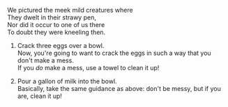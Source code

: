 We pictured the meek mild creatures where  
They dwelt in their strawy pen,  
Nor did it occur to one of us there  
To doubt they were kneeling then.




1. Crack three eggs over a bowl.  
  Now, you're going to want to crack the eggs in such a way that you don't make a mess.  
  If you _do_ make a mess, use a towel to clean it up!

2. Pour a gallon of milk into the bowl.  
  Basically, take the same guidance as above: don't be messy, but if you are, clean it up!
